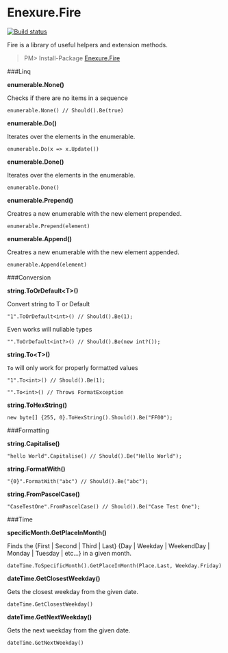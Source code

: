 Enexure.Fire
=================
[![Build status](https://ci.appveyor.com/api/projects/status/yi1juam8rmgmj7mo/branch/master?svg=true)](https://ci.appveyor.com/project/Daniel45729/enexure-fire/branch/master)

Fire is a library of useful helpers and extension methods.

> PM> Install-Package [Enexure.Fire](https://www.nuget.org/packages/Enexure.Fire/)

###Linq

**enumerable.None()**
 
Checks if there are no items in a sequence

	enumerable.None() // Should().Be(true)

**enumerable.Do()**

Iterates over the elements in the enumerable.

	enumerable.Do(x => x.Update())

**enumerable.Done()**

Iterates over the elements in the enumerable.

	enumerable.Done()

**enumerable.Prepend()**

Creatres a new enumerable with the new element prepended.

	enumerable.Prepend(element)

**enumerable.Append()**

Creatres a new enumerable with the new element appended.

	enumerable.Append(element)

###Conversion

**string.ToOrDefault&lt;T>()**

Convert string to T or Default

	"1".ToOrDefault<int>() // Should().Be(1);
    
Even works will nullable types

	"".ToOrDefault<int?>() // Should().Be(new int?());

**string.To&lt;T>()**

`To` will only work for properly formatted values

	"1".To<int>() // Should().Be(1);

	"".To<int>() // Throws FormatException

**string.ToHexString()**

	new byte[] {255, 0}.ToHexString().Should().Be("FF00");

###Formatting

**string.Capitalise()**

	"hello World".Capitalise() // Should().Be("Hello World");

**string.FormatWith()**

	"{0}".FormatWith("abc") // Should().Be("abc");

**string.FromPascelCase()**

	"CaseTestOne".FromPascelCase() // Should().Be("Case Test One");

###Time

**specificMonth.GetPlaceInMonth()**

Finds the {First | Second | Third | Last} {Day | Weekday | WeekendDay | Monday | Tuesday | etc...} in a given month.

	dateTime.ToSpecificMonth().GetPlaceInMonth(Place.Last, Weekday.Friday)

**dateTime.GetClosestWeekday()**

Gets the closest weekday from the given date.

	dateTime.GetClosestWeekday()

**dateTime.GetNextWeekday()**

Gets the next weekday from the given date.

	dateTime.GetNextWeekday()
